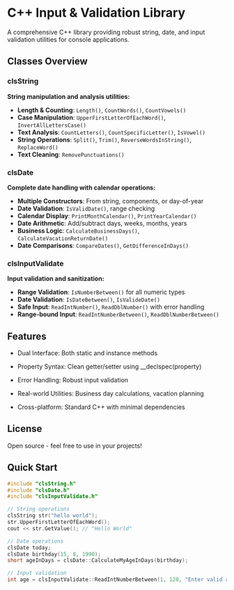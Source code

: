 # C++ Input & Validation Library

A comprehensive C++ library providing robust string, date, and input validation utilities for console applications.

## Classes Overview

### clsString

**String manipulation and analysis utilities:**

- **Length & Counting**: `Length()`, `CountWords()`, `CountVowels()`
- **Case Manipulation**: `UpperFirstLetterOfEachWord()`, `InvertAllLettersCase()`
- **Text Analysis**: `CountLetters()`, `CountSpecificLetter()`, `IsVowel()`
- **String Operations**: `Split()`, `Trim()`, `ReverseWordsInString()`, `ReplaceWord()`
- **Text Cleaning**: `RemovePunctuations()`

### clsDate

**Complete date handling with calendar operations:**
- **Multiple Constructors**: From string, components, or day-of-year
- **Date Validation**: `IsValidDate()`, range checking
- **Calendar Display**: `PrintMonthCalendar()`, `PrintYearCalendar()`
- **Date Arithmetic**: Add/subtract days, weeks, months, years
- **Business Logic**: `CalculateBusinessDays()`, `CalculateVacationReturnDate()`
- **Date Comparisons**: `CompareDates()`, `GetDifferenceInDays()`

### clsInputValidate

**Input validation and sanitization:**
- **Range Validation**: `IsNumberBetween()` for all numeric types
- **Date Validation**: `IsDateBetween()`, `IsValideDate()`
- **Safe Input**: `ReadIntNumber()`, `ReadDblNumber()` with error handling
- **Range-bound Input**: `ReadIntNumberBetween()`, `ReadDblNumberBetween()`



## Features

- Dual Interface: Both static and instance methods

- Property Syntax: Clean getter/setter using __declspec(property)

- Error Handling: Robust input validation

- Real-world Utilities: Business day calculations, vacation planning

- Cross-platform: Standard C++ with minimal dependencies

## License

Open source - feel free to use in your projects!

## Quick Start

```cpp
#include "clsString.h"
#include "clsDate.h"
#include "clsInputValidate.h"

// String operations
clsString str("hello world");
str.UpperFirstLetterOfEachWord();
cout << str.GetValue(); // "Hello World"

// Date operations
clsDate today;
clsDate birthday(15, 8, 1990);
short ageInDays = clsDate::CalculateMyAgeInDays(birthday);

// Input validation
int age = clsInputValidate::ReadIntNumberBetween(1, 120, "Enter valid age: ");